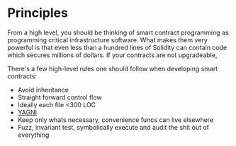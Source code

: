 # Principles

From a high level, you should be thinking of smart contract programming as programming
critical infrastructure software. What makes them very powerful is that even less than
a hundred lines of Solidity can contain code which secures millions of dollars. If
your contracts are not upgradeable, 


There's a few high-level rules one should follow when developing smart contracts:
* Avoid inheritance
* Straight forward control flow
* Ideally each file <300 LOC
* [YAGNI](https://en.wikipedia.org/wiki/You_aren%27t_gonna_need_it)
* Keep only whats necessary, convenience funcs can live elsewhere
* Fuzz, invariant test, symbolically execute and audit the shit out of everything

<!-- how do we describe this properly, without limiting the developer's imagination? ->
